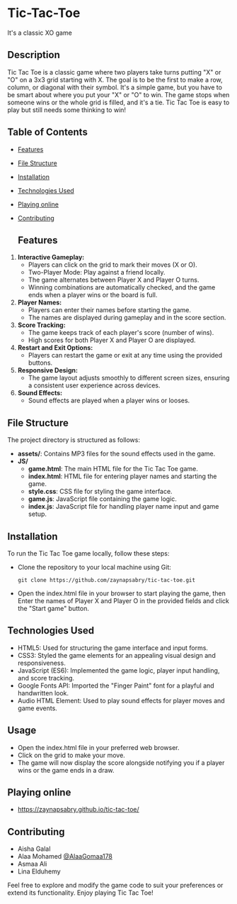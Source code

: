# Tic-Tac-Toe
It's a classic XO game

## Description
Tic Tac Toe is a classic game where two players take turns putting "X" or "O" on a 3x3 grid starting with X. The goal is to be the first to make a row, column, or diagonal with their symbol. It's a simple game, but you have to be smart about where you put your "X" or "O" to win. The game stops when someone wins or the whole grid is filled, and it's a tie. Tic Tac Toe is easy to play but still needs some thinking to win!

## Table of Contents
- [Features](#features)
- [File Structure](#file-structure)
- [Installation](#Installation)
- [Technologies Used](#technologies-used)
- [Playing online](#Playing-online)
- [Contributing](#Contributing)


  ## Features
1. **Interactive Gameplay:**
   - Players can click on the grid to mark their moves (X or O).
   - Two-Player Mode: Play against a friend locally.
   - The game alternates between Player X and Player O turns.
   - Winning combinations are automatically checked, and the game ends when a player wins or the board is full.
2. **Player Names:**
   - Players can enter their names before starting the game.
   - The names are displayed during gameplay and in the score section.
3. **Score Tracking:**
   - The game keeps track of each player's score (number of wins).
   - High scores for both Player X and Player O are displayed.
4. **Restart and Exit Options:**
   - Players can restart the game or exit at any time using the provided buttons.
5. **Responsive Design:**
   - The game layout adjusts smoothly to different screen sizes, ensuring a consistent user experience across devices.
6. **Sound Effects:**
   - Sound effects are played when a player wins or looses.

## File Structure
The project directory is structured as follows:
- **assets/**: Contains MP3 files for the sound effects used in the game.
- **JS/**
  - **game.html**: The main HTML file for the Tic Tac Toe game.
  - **index.html**: HTML file for entering player names and starting the game.
  - **style.css**: CSS file for styling the game interface.
  - **game.js**: JavaScript file containing the game logic.
  - **index.js**: JavaScript file for handling player name input and game setup.

## Installation
To run the Tic Tac Toe game locally, follow these steps:
* Clone the repository to your local machine using Git:
   ```
   git clone https://github.com/zaynapsabry/tic-tac-toe.git
   ```
* Open the index.html file in your browser to start playing the game, then Enter the names of Player X and Player O in the provided fields and click the "Start game" button.


## Technologies Used
- HTML5: Used for structuring the game interface and input forms.
- CSS3: Styled the game elements for an appealing visual design and responsiveness.
- JavaScript (ES6): Implemented the game logic, player input handling, and score tracking.
- Google Fonts API: Imported the "Finger Paint" font for a playful and handwritten look.
- Audio HTML Element: Used to play sound effects for player moves and game events. 
    
## Usage
* Open the index.html file in your preferred web browser.
* Click on the grid to make your move.
* The game will now display the score alongside notifying you if a player wins or the game ends in a draw.

## Playing online
* https://zaynapsabry.github.io/tic-tac-toe/

## Contributing
* Aisha Galal
* Alaa Mohamed [@AlaaGomaa178](https://github.com/AlaaGomaa178)
* Asmaa Ali
* Lina Elduhemy

Feel free to explore and modify the game code to suit your preferences or extend its functionality. Enjoy playing Tic Tac Toe!
